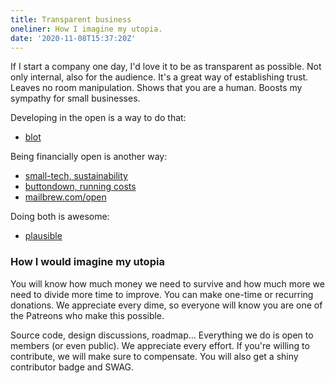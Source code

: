 ```yaml
---
title: Transparent business
oneliner: How I imagine my utopia.
date: '2020-11-08T15:37:20Z'
---
```


If I start a company one day, I'd love it to be as transparent as possible. Not only internal, also for the audience. It's a great way of establishing trust. Leaves no room manipulation. Shows that you are a human. Boosts my sympathy for small businesses.

Developing in the open is a way to do that:

- [blot](https://blot.im)

Being financially open is another way:

- [small-tech, sustainability](https://small-tech.org/fund-us/)
- [buttondown, running costs](https://www.notion.so/Running-Costs-f29729ded5494272947f656440967cbf)
- [mailbrew.com/open](https://mailbrew.com/open)

Doing both is awesome:

- [plausible](https://plausible.io/about)

### How I would imagine my utopia

You will know how much money we need to survive and how much more we need to divide more time to improve. You can make one-time or recurring donations. We appreciate every dime, so everyone will know you are one of the Patreons who make this possible.

Source code, design discussions, roadmap... Everything we do is open to members (or even public). We appreciate every effort. If you're willing to contribute, we will make sure to compensate. You will also get a shiny contributor badge and SWAG.
